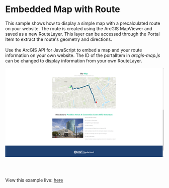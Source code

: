 # Embedded Map with Route

This sample shows how to display a simple map with a precalculated route on your website. The route is created using the ArcGIS MapViewer and saved as a new RouteLayer. This layer can be accessed through the Portal Item to extract the route's geometry and directions. 
<br>
<br>
Use the ArcGIS API for JavaScript to embed a map and your route information on your own website. The ID of the portalItem in <i>arcgis-map.js</i> can be changed to display information from your own RouteLayer. 

![Embedded Map with Route](../images/20220916_EmbeddedMapWithRoute.png)

<br>
<br>

View this example live:
[here](https://esrinederland.github.io/CoolMaps/EmbeddedMapWithRoute/index.html)
